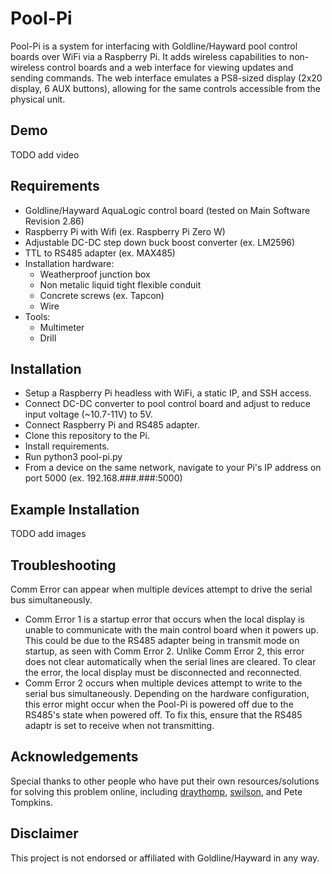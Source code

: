 # Pool-Pi
Pool-Pi is a system for interfacing with Goldline/Hayward pool control boards over WiFi via a Raspberry Pi. It adds wireless capabilities to non-wireless control boards and a web interface for viewing updates and sending commands. The web interface emulates a PS8-sized display (2x20 display, 6 AUX buttons), allowing for the same controls accessible from the physical unit.

## Demo
TODO add video

## Requirements
* Goldline/Hayward AquaLogic control board (tested on Main Software Revision 2.86)
* Raspberry Pi with Wifi (ex. Raspberry Pi Zero W)
* Adjustable DC-DC step down buck boost converter (ex. LM2596)
* TTL to RS485 adapter (ex. MAX485)
* Installation hardware:
    * Weatherproof junction box
    * Non metalic liquid tight flexible conduit
    * Concrete screws (ex. Tapcon)
    * Wire
* Tools:
    * Multimeter
    * Drill

## Installation
* Setup a Raspberry Pi headless with WiFi, a static IP, and SSH access.
* Connect DC-DC converter to pool control board and adjust to reduce input voltage (~10.7-11V) to 5V.
* Connect Raspberry Pi and RS485 adapter.
* Clone this repository to the Pi.
* Install requirements.
* Run python3 pool-pi.py
* From a device on the same network, navigate to your Pi's IP address on port 5000 (ex. 192.168.###.###:5000)

## Example Installation
TODO add images

## Troubleshooting
Comm Error can appear when multiple devices attempt to drive the serial bus simultaneously.
* Comm Error 1 is a startup error that occurs when the local display is unable to communicate with the main control board when it powers up. This could be due to the RS485 adapter being in transmit mode on startup, as seen with Comm Error 2. Unlike Comm Error 2, this error does not clear automatically when the serial lines are cleared. To clear the error, the local display must be disconnected and reconnected.
* Comm Error 2 occurs when multiple devices attempt to write to the serial bus simultaneously. Depending on the hardware configuration, this error might occur when the Pool-Pi is powered off due to the RS485's state when powered off. To fix this, ensure that the RS485 adaptr is set to receive when not transmitting.

## Acknowledgements
Special thanks to other people who have put their own resources/solutions for solving this problem online, including [draythomp](http://www.desert-home.com/), [swilson](https://github.com/swilson/aqualogic), and Pete Tompkins.

## Disclaimer
This project is not endorsed or affiliated with Goldline/Hayward in any way.